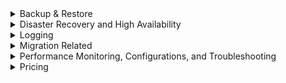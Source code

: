 <details>
  <summary>Backup & Restore</summary>
  
# Backup & Restore

**Can you backup with Azure Backup?** - yes

  </summary>
</details>


<details>
  <summary>Disaster Recovery and High Availability</summary>
  
# Disaster Recovery and High Availability

### Scenario: Goal 1: During normal operations, want at least 2 readable copies of `Sales` database. Goal 2: Ensure that `Sales` remains available if a datacenter fails. How?

**Use Business Critical tier with Availability Zone**
- Premium or Business Critical tiers both leverage the **Premium availability model**
- "Premium availability" integrates compute resources (sqlservr.exe process) and storage (locally attached SSD) on a single node
- High availability is achieved by replicating both compute and storage to additional nodes creating a three to four-node cluster
- By default, the cluster of nodes for the premium availability model is created in the same datacenter
- Azure SQL Database can place different replicas of the Business Critical database to different availability zones in the same region
- To eliminate a single point of failure, the control ring is also duplicated across multiple zones as three gateway rings (GW)
- Reference: https://docs.microsoft.com/en-us/azure/azure-sql/database/high-availability-sla

  </summary>
</details>


<details>
  <summary>Logging</summary>
  
# Logging 

### Log retention - Storage Accounts

**Default for SQL Insights for storage account?**

**What if you put a specific value in for SQL Insights retention?** - this will override the default

### Log retention - Log Analytics Workspace retention

**Configured as part of the workspace or as SQL server config?** - LAW

  </summary>
</details>


<details>
  <summary>Migration Related</summary>
  
# Migration Related

**SQL on local VM - how to assess compatibility with Azure SQL Database?** - Azure Database Migration **Assistant**

  </summary>
</details>

<details>
  <summary>Performance Monitoring, Configurations, and Troubleshooting</summary>
  
# Performance Monitoring, Configurations, and Troubleshooting

**Long running query - how to view execution plan?** - Live Query Statistics

**What DMV to see resource utilization?**
- `sys.resource_stats` returns CPU usage and storage data for an Azure SQL Database. It has database_name and start_time columns.
- https://docs.microsoft.com/en-us/sql/relational-databases/system-catalog-views/sys-resource-stats-azure-sql-database


  </summary>
</details> 



<details>
  <summary>Pricing</summary>
  
# Pricing

**Need 50,000 IOPs - what tier?**
- Business Critical or Hyperscale


  </summary>
</details> 
